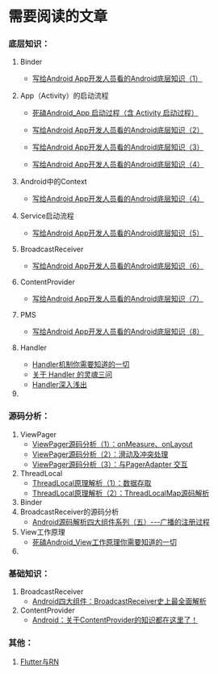 # 需要阅读的文章

### 底层知识：

1. Binder

   - [写给Android App开发人员看的Android底层知识（1）](https://www.jianshu.com/p/47731149c93c)

2. App（Activity）的启动流程

   - [死磕Android_App 启动过程（含 Activity 启动过程）](https://zhuanlan.zhihu.com/p/67451239)

   - [写给Android App开发人员看的Android底层知识（2）](https://www.jianshu.com/p/94a929b66d9d)
   - [写给Android App开发人员看的Android底层知识（3）](https://www.jianshu.com/p/9fc313b885b4)
   - [写给Android App开发人员看的Android底层知识（4）](https://www.jianshu.com/p/75fd59a0b0ce)

3. Android中的Context

   - [写给Android App开发人员看的Android底层知识（4）](https://www.jianshu.com/p/75fd59a0b0ce)

4. Service启动流程

   - [写给Android App开发人员看的Android底层知识（5）](https://www.jianshu.com/p/058d35e01dd1)

5. BroadcastReceiver

   - [写给Android App开发人员看的Android底层知识（6）](https://www.jianshu.com/p/ddd79c125bdf)

6. ContentProvider

   - [写给Android App开发人员看的Android底层知识（7）](https://www.jianshu.com/p/c2ac0a54cdaa)

7. PMS

   - [写给Android App开发人员看的Android底层知识（8）](https://www.jianshu.com/p/6f1de0ac7979)

8. Handler

   - [Handler机制你需要知道的一切](https://zhuanlan.zhihu.com/p/66550436)
   - [关于 Handler 的灵魂三问](https://juejin.im/post/5c9896ca6fb9a070f30b0e18)
   - [Handler深入浅出](https://www.jianshu.com/p/67eb02c8bdce)

9. 

### 源码分析：

1. ViewPager
   - [ViewPager源码分析（1）：onMeasure、onLayout](https://www.jianshu.com/p/b0830f9b44bb)
   - [ViewPager源码分析（2）：滑动及冲突处理](https://www.jianshu.com/p/ea5de4925b36)
   - [ViewPager源码分析（3）：与PagerAdapter 交互](https://www.jianshu.com/p/204efa98a18d)
2. ThreadLocal
   - [ThreadLocal原理解析（1）：数据存取](https://www.jianshu.com/p/a31f6d889647)
   - [ThreadLocal原理解析（2）：ThreadLocalMap源码解析](https://www.jianshu.com/p/27e309e1d0f5)
3. Binder
4. BroadcastReceiver的源码分析
   - [Android源码解析四大组件系列（五）---广播的注册过程](https://www.jianshu.com/p/ca02cecc0d1d)
5. View工作原理
   - [死磕Android_View工作原理你需要知道的一切](https://zhuanlan.zhihu.com/p/67451562)
6. 



### 基础知识：

1. BroadcastReceiver
   - [Android四大组件：BroadcastReceiver史上最全面解析](https://www.jianshu.com/p/ca3d87a4cdf3)
2. ContentProvider
   - [Android：关于ContentProvider的知识都在这里了！](https://www.jianshu.com/p/ea8bc4aaf057)



### 其他：

1. [Flutter与RN](https://juejin.im/post/5d018eb8e51d4550723b13d9)

